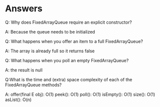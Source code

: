 # Answers

Q: Why does FixedArrayQueue require an explicit constructor?

A: Because the queue needs to be initialized

Q: What happens when you offer an item to a full FixedArrayQueue?

A: The array is already full so it returns false

Q: What happens when you poll an empty FixedArrayQueue?

A: the result is null

Q:What is the time and (extra) space complexity of each of the FixedArrayQueue methods?

A:
    offer(final E obj): O(1)
    peek(): O(1)
    poll(): O(1)
    isEmpty(): O(1)
    size(): O(1)
    asList(): O(n)